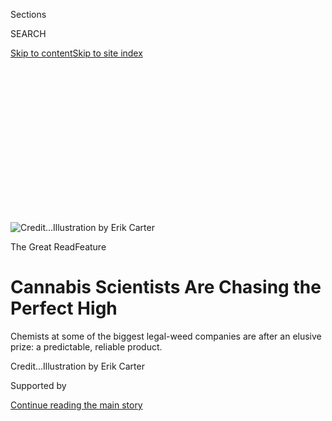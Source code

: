 <div id="app">

<div>

<div>

<div>

<div class="NYTAppHideMasthead css-ikk3s8 e1suatyy0">

<div class="section css-133zg39 e1suatyy2">

<div class="css-eph4ug er09x8g0">

<div class="css-6n7j50">

</div>

<span class="css-1dv1kvn">Sections</span>

<div class="css-10488qs">

<span class="css-1dv1kvn">SEARCH</span>

</div>

[Skip to content](#site-content)[Skip to site
index](#site-index)

</div>

<div class="css-10698na e1huz5gh0">

</div>

</div>

</div>

</div>

<div data-aria-hidden="false">

<div id="site-content" data-role="main">

<div>

<div class="css-1aor85t" style="opacity:0.000000001;z-index:-1;visibility:hidden">

<div class="css-1hqnpie">

<div class="css-epjblv">

<span class="css-z6pdnw">Cannabis Scientists Are Chasing the Perfect
High</span>

</div>

<div class="css-k008qs">

<div class="css-1iwv8en">

<span class="css-18z7m18"></span>

<div>

<div>

</div>

</div>

</div>

<span class="css-1n6z4y">https://nyti.ms/3dNAusP</span>

<div class="css-1705lsu">

<div class="css-4xjgmj">

<div class="css-4skfbu" data-role="toolbar" data-aria-label="Social Media Share buttons, Save button, and Comments Panel with current comment count" data-testid="share-tools">

  - 
  - 
  - 
  - 
    
    <div class="css-6n7j50">
    
    </div>

  - 
  - 

</div>

</div>

</div>

</div>

</div>

</div>

<div class="css-11qgg8s">

</div>

<div id="fullBleedHeaderContent">

<div class="css-9fsmc8">

![<span class="css-ach9cc e1z0qqy90" itemprop="copyrightHolder"><span class="css-1ly73wi e1tej78p0">Credit...</span><span><span>Illustration
by Erik
Carter</span></span></span>](https://static01.graylady3jvrrxbe.onion/images/2020/03/27/magazine/5mag-cannabis/5mag-cannabis-articleLarge.jpg?quality=75&auto=webp&disable=upscale)

</div>

<div class="css-1aqq9tq">

<span class="css-10ej3is ezdmqqa0">The Great Read</span>Feature

<div class="css-1vkm6nb ehdk2mb0">

# Cannabis Scientists Are Chasing the Perfect High

</div>

Chemists at some of the biggest legal-weed companies are after an
elusive prize: a predictable, reliable
product.

</div>

<div class="css-nwzfg5 e1gnum310">

<span class="css-1f9pvn2 magazine"></span><span class="css-ach9cc e1z0qqy90" itemprop="copyrightHolder"><span class="css-1ly73wi e1tej78p0">Credit...</span><span><span>Illustration
by Erik Carter</span></span></span>

</div>

<div id="sponsor-wrapper" class="css-1hyfx7x">

<div id="sponsor-slug" class="css-19vbshk">

Supported by

</div>

[Continue reading the main
story](#after-sponsor)

<div id="sponsor" class="ad sponsor-wrapper" style="text-align:center;height:100%;display:block">

</div>

<div id="after-sponsor">

</div>

</div>

<div class="css-1fl1393 e1gnum311">

<div class="css-18e8msd">

<div class="css-vp77d3 epjyd6m0">

<div class="css-1baulvz">

By <span class="css-1baulvz last-byline" itemprop="name">Gary
Greenberg</span>

</div>

</div>

  - 
    
    <div class="css-1ea1lzw e16638kd2">
    
    Published April 1, 2020Updated April 13,
    2020
    
    </div>

  - 
    
    <div class="css-4xjgmj">
    
    <div class="css-pvvomx" data-role="toolbar" data-aria-label="Social Media Share buttons, Save button, and Comments Panel with current comment count" data-testid="share-tools">
    
      - 
      - 
      - 
      - 
        
        <div class="css-6n7j50">
        
        </div>
    
      - 
      - 
    
    </div>
    
    </div>

</div>

</div>

</div>

<div class="section meteredContent css-1r7ky0e" name="articleBody" itemprop="articleBody">

<div class="audioFigureHeading">

### Listen to This Article

<span class="css-16qbtva">Audio Recording by Audm</span>

</div>

<div class="css-qe9gm7">

<div>

</div>

</div>

<div class="css-1fanzo5 StoryBodyCompanionColumn">

<div class="css-53u6y8">

*To hear more audio stories from publishers, like The New York Times,
download* [*Audm for iPhone or
Android*](https://www.audm.com/?utm_source=nytmag&utm_medium=embed&utm_campaign=decoding-cannabis)*.*

The retail showroom of INSA, a farm-to-bong cannabis company in western
Massachusetts, is a clean industrial space on the first floor of a
four-story brick building in the old mill town Easthampton. When I
visited recently, before the coronavirus shut down recreational sales
and forbade crowds, the crew of eight behind the glass display cases
looked a lot like the staff you’d see dispensing lattes at Starbucks or
troubleshooting iPads at the Genius Bar: young, racially diverse,
smiling. They were all wearing black T-shirts with the INSA motto,
“Uncommon Cannabis.” Standing in line with me were a white-haired
couple leaning on canes; a 40-something woman in a black pantsuit, who
complained that the wait would be longer than her lunch break; a bald
man in a tweed jacket; and a pair of women in perms and polyester
discussing the virtues of a strain called Green Crack. We were all
waiting at a discreet distance from the counter, as you would at the
bank, for the next available “budtender.”

I got Ben, who described for me the wares that fill the cases like rings
and watches in a jewelry store: waxes and dabs and oils and buds and
edibles, most of them, he said, processed in a lab and kitchen on the
other side of the wall behind him, using weed grown on the upper three
floors. He sounded a little apologetic when he told me that while he
knew why the bud I was pointing to was called Peyote Critical — “It
speaks a little bit to its parentage, Peyote Purple and Critical Kush” —
he hadn’t tried it, so he wasn’t entirely sure how it would affect me.

Ben took me around a corner to another glass case, this one displaying
vaporizers in different shapes and sizes. He pulled a box off a shelf
behind him. It was a $35, 350-milligram disposable vape pen loaded with
Jack Herer, a strain named for a legendary cannabis activist. If I
bought this, he said, I should “resist the temptation to take big rips —
four seconds at the max, then pull that pen away and inhale to get a
nice full set of lungs.” Ben felt more certain about the effects of Jack
Herer than Peyote Critical, especially after he took a look at the
label. “The primary terpene in here is limonene,” he said, which should
make me “energetic and uplifted.” But there were more terpenes at work,
Ben said. “You’ve got pinene coming in at 2.83 percent, good for memory
retention and alertness, and then myrcene, which should help balance out
some of the raciness from the limonene. Myrcene is good for your brain’s
absorption of metabolizing THC but also has relaxing, sedating
qualities.”

</div>

</div>

<div class="css-1fanzo5 StoryBodyCompanionColumn">

<div class="css-53u6y8">

Terpenes are the compounds that give the different strains of cannabis
their distinctive aromas. According to Ben, they are also what
“modulates the high”; each variety of weed has its own terpene
profile, which helps account for one of the riddles of cannabis: that
even if two strains share the same psychoactive molecule — 9-delta
tetrahydrocannabinol, or THC — one can make its users collapse in gales
of laughter while the other produces paranoia and yet another seems (at
least for a moment) to reveal the secrets of the universe. INSA is
confident enough that it has figured out which kind of high each of its
products will deliver that it offers a customer-satisfaction guarantee
if the experience it advertises doesn’t match what the user gets.

The company, which was founded in 2013, was named for the two main
varieties of cannabis: indica and sativa. Before budtenders and
black-market dealers knew anything about terpenes, they told their
customers that indica strains were sedating and sativa strains euphoric.
But scientists have shown that while indica plants tend to be short and
bushy and quicker to mature and sativas tall and spiky and slower, those
differences do not correspond to any kind of consistent differences in
the chemical profiles of the plants. “We’ve been trying to re-educate
our consumers,” Peter Gallagher, chief executive of INSA, told me.

His firm isn’t the only one changing the way cannabis is marketed.
Wherever weed is legal, companies are claiming that they have figured
out how to produce a bespoke high. The promises are specific — one
California company, MedMen, offers its customers “a surefire explosive
orgasm” — and backed by scientific-sounding terminology like “terpene
profile” and “cannabinoid breakdown.” Some of the research these
companies cite to support what they are advertising has been published
and peer-reviewed, but much of the recent work on the effects of
cannabis has been conducted privately, and the companies are guarding
their results as trade secrets. MedMen canceled my interview with its
chief executive when it learned that I wanted to talk about the science
behind its claims.

The cannabis business, then, has arrived at a critical moment. Now that
pot has become something like a regular consumer product, customers are
increasingly seeking the same “proven consistency” they expect from
potato chips and soap. The financial stakes are clear: Despite lingering
prohibitions in 17 states, legal cannabis is already an $8 billion
industry in the United States. Domestic sales of alcohol, humankind’s
other favorite intoxicant, topped $200 billion last year. But to make
cannabis as popular as booze requires solving that original problem:
It’s hard to imagine millions of people becoming new recreational
users without being able to promise them that the product they’re
spending money on — the average purchase at INSA is around $90 — will
give them the effect they want.

</div>

</div>

<div class="css-1fanzo5 StoryBodyCompanionColumn">

<div class="css-53u6y8">

Companies like MedMen and INSA may have decided that they’ve already
cracked the code, but it remains to be seen whether that’s even possible
with a plant as complex as cannabis. What those companies know for
certain, however, is that the billion-dollar race to find out has
already
begun.

</div>

</div>

<div class="css-79elbk" data-testid="photoviewer-wrapper">

<div class="css-z3e15g" data-testid="photoviewer-wrapper-hidden">

</div>

<div class="css-1a48zt4 ehw59r15" data-testid="photoviewer-children">

![<span class="css-ach9cc e1z0qqy90" itemprop="copyrightHolder"><span class="css-1ly73wi e1tej78p0">Credit...</span><span>Illustration
by Erik
Carter</span></span>](https://static01.graylady3jvrrxbe.onion/images/2020/03/27/magazine/5mag-cannabis-03/5mag-cannabis-03-articleLarge.jpg?quality=75&auto=webp&disable=upscale)

</div>

</div>

<div class="css-1fanzo5 StoryBodyCompanionColumn">

<div class="css-53u6y8">

**Cannabis has been** consumed in one form or another for thousands of
years, but it wasn’t until 1964 that a team led by the Israeli
researcher Raphael Mechoulam identified THC as the molecule that got
users high. By then, cannabis prohibition had been widespread for more
than 25 years, creating formidable bureaucratic obstacles to researchers
who wished to work with the plant. But Mechoulam kept at it, isolating
another cannabinoid, cannabigerol (CBG), and mapping the structure of
cannabidiol (CBD). All these chemicals, it turned out, had a role to
play in the body’s response to cannabis. In 1998, Mechoulam coined the
term the “entourage effect” to describe the complicated interplay
between cannabinoids and the body’s own neurotransmitters in determining
the drug’s effects.

While Mechoulam was still conducting his research, an American
neuro­logist named Ethan Russo was zeroing in on terpenes as a major
source of the variability in the effects of different strains of weed —
or “chemovars,” as he prefers to call them. Not long ago, I went to
visit him at his home on an island in Puget Sound, where he walked me
through his past two decades of trying to conduct conventional research
on this unconventional subject.

Russo told me that while he had been interested in botanical treatments
since reading Euell Gibbons’s “Stalking the Healthful Herbs” while still
in his teens, he knew little about cannabis as a medicine. That began to
change when patients in his private practice in Montana began to report
success with plant remedies, including cannabis, for chronic conditions
like migraines. Intrigued by the results they reported, he began to
study herbal medicine in earnest. Eventually, he wrote a textbook on the
subject, which included a chapter on cannabis.

In 1996, while writing the book, Russo was introduced to aromatherapy
with essential oils. “I realized how evocative they were,” he told me.
He also knew that the same molecules that gave essential oils their
punch — the terpenes — were present in cannabis, and that aficionados
often said that “the nose knows,” meaning that a strain that smelled
good to a user was likely to yield felicitous results. He began to
suspect that the terpenes “were having a major modulatory effect on THC”
and thus held a key to understanding the wildly variable effects of the
drug.

He received Food and Drug Administration approval to run a clinical
trial of cannabis as a treatment for migraines, but the National
Institute on Drug Abuse, which must approve such research with illegal
drugs, refused to sign off. The bureaucratic resistance “really
stimulated my sense of adolescent rebellion,” he told me, and he decided
to investigate terpenes’ role in the entourage effect on his own —
legally, but using a method that, while once the backbone of medical
research, had fallen into disrepute: self-experimentation.

He ordered terpenes from chemical-supply houses and, along with a few
friends, began to blind-test them by transferring small amounts of them
from coded bottles into a vaporizer designed to minimize odors and
keeping track of their effects. In 2004, he went to Amsterdam, where he
was able to obtain pure THC legally, pair it with different combinations
of terpenes and record the effects they had on a group of volunteers.

</div>

</div>

<div class="css-1fanzo5 StoryBodyCompanionColumn">

<div class="css-53u6y8">

Russo’s research was not without its problems. Scents could not be
totally eliminated, the effects of THC couldn’t be successfully blinded
and the prodigious daily cannabis intake of at least one participant
made him a poor judge of the effects of individual THC/terpene
combinations. Still, Russo found consistent correlations. THC alone, he
found, lowered mood and distorted perception, and proved over all to be
“really hard to function on.” He recalled one session in which, as it
turned out, he had inhaled pure THC. “It was my turn to make dinner that
night, and it was like: ‘Oh, God, I’m not sure I can do this. Where’s
the knife? What do I need to do next?’ Everything was so hard.” But
throw in pinene, the terpene that gives a pine woods its scent, and “all
of a sudden that’s gone. You’re clear. You have no problem remembering
anything.” Limonene, one source of citrus’s distinctive odor, also cured
the THC blues, “making this unpleasant thing vibrant and alive and
electric.” On the other hand, some terpenes just made things worse —
like myrcene, an oil that smells a little like cloves and is present in
high concentrations in hops, on which, Russo recalled, “I can’t
function, I can’t think, I can’t move.”

In 2010, at a conference honoring Mechoulam, Russo presented a paper
called [“Taming
THC,”](https://www.ncbi.nlm.nih.gov/pmc/articles/PMC3165946/?_escaped_fragment_=po=31.2808)
which compiled more than 400 studies that strengthened the case for the
role terpenes played in the variable effects of pot. It did not directly
mention Russo’s D.I.Y. research, but a careful reader could find
observations about the effects of specific combinations on memory,
cognition and mood — that myrcene-heavy strains may produce “couchlock,”
that pinene might be an “antidote” to the negative effects of THC — that
were at least as indebted to Russo’s experiments in Amsterdam as to
anything in the scientific literature. The paper was published the
following year in the prestigious, widely read British Journal of
Pharmacology.

Russo was not the only cannabis researcher studying terpenes, and
“Taming THC” was not the first scientific article to speculate about
their role in cannabis intoxication. It was also meant to be the
starting point for more rigorous research into terpenes, not the final
word on their effects. But the article, with its concise charts of
correlations between terpenes and drug effects, came along at a crucial
moment in the history of pot: By 2011, 15 states had approved medical
marijuana, and Colorado and Washington were on the verge of making the
drug legal for recreational use.

A new industry was ready to burst into being, and here, in the
legitimate academic press, was a paper providing a map to what Russo
called a “pharmacological treasure trove.” If the paper’s promises held
up, a company could even take aim at the most tempting prize of all: the
vast number of Americans who had never tried weed before, and others who
had aged out of it but might be brought back on board. For that market,
it wasn’t enough for cannabis to be legal; the drug had to be as
predictable as a pre-dinner martini.

**“Taming THC” laid** out an ambitious scientific agenda for anyone
seeking to further test the paper’s claims: “high throughput
pharmacological screening,” animal experiments to specify mechanisms of
action, molecular studies to establish just how terpenes and
cannabinoids interact, animal-behavior studies, brain-imaging research
and human clinical trials. Nearly a decade later, this agenda, which is
modeled on pharmaceutical drug development, remains unfulfilled.

Recently, however, a few companies in the United States and Canada have
begun an aggressive investigation into the entourage effect, though they
are forgoing many protocols of the pharmaceutical industry. Last year, I
met Jon Cooper, the founder of a company called Ebbu, at a co-working
space in Denver. Cooper had been toying with the idea of a cannabis
start-up ever since Colorado legalized the drug, but he was deterred by
his own history with pot. “I’d had some awesome experiences that I
wished I could have all the time,” he told me. But he’d also had “some
completely horrific experiences that I never ever wanted again.” Cooper
says he couldn’t sell something he didn’t believe in; but what if he
could figure out how to “capture in a bottle the awesome experience, so
every store I walk into, I could get that same experience. Wouldn’t that
be amazing?”

A year after Cooper started Ebbu in 2013, he approached Brian Reid, who
was running a lab at the University of Colorado’s school of pharmacy,
hoping they could collaborate. Reid’s specialty was exactly the “high
throughput” screening Russo had called for, in which algorithms are used
to quickly determine which potential drugs would interact with which
cellular targets. The university’s lawyers, worried about a possible
loss of federal funding, nixed the deal, but Reid eventually decided to
go to work for Ebbu directly; in 2016, he became its chief science
officer.

</div>

</div>

<div class="css-1fanzo5 StoryBodyCompanionColumn">

<div class="css-53u6y8">

Reid began to, in Cooper’s words, “crank data.” As long as he did not
ask for government money, he could do high-grade pharmaceutical research
using human subjects without the usual regulatory scrutiny. Ebbu went
straight into human trials of the most likely drivers of the entourage
effect. That’s not as reckless as it might appear. Reid points out that
no one is known to have ever died from an overdose of cannabis.

Colorado law forbids cannabis companies to give away products, so Ebbu
offered samples for $1 to people who agreed to fill out an online
questionnaire about their experiences. Their responses were correlated
with the chemical profiles of the extracts in order to gather evidence
about which combinations produced which effects. In June 2016, the
company announced that it had identified eight terpenes and three
cannabinoids that modify the effect of THC in a predictable way. The
company said this was a “significant milestone” in its quest to develop
formulations that would “enable consumers to choose a desired
experience.”

In late 2016, Ebbu started distributing a formulation called Genesis to
dispensaries around Colorado. It yielded a “really happy, focused high,”
Cooper told me, one “that was extremely blissful.” It did not cause
anxiety or make its users stupid or sleepy or goofy: “They could always
communicate, they could talk to their kids, they were able to do all
these things and function while still having this amazing experience.”
Cooper loved it. His wife and his brother-in-law and his friends loved
it. The consumers who bought Genesis loved it so much, according to
Cooper, that it gained a “cult following” — people who “stopped
consuming all other products and started consuming only Genesis.”

Still, Cooper kept funding more research. “Every single dollar that was
coming in the door,” he said, “I was investing in science and
intellectual property.” His approach seemed vindicated in the fall of
2018, when Canopy Growth, the largest cannabis conglomerate in Canada,
bought Ebbu for a reported $330 million in cash and stock. According to
Bruce Linton, the founder and former chief executive of Canopy, it
wasn’t Genesis or any other product that made Ebbu such an attractive
buy. It was the data the company had cranked out about breeding,
extracting, formulating and using cannabis, about what consumers wanted
and about which combinations of chemicals could be counted upon to give
it to them. The value, according to Linton, was obvious: Whether
customers want to go to a comedy club, or listen to music, or just
“diminish the anxiety of the workweek,” they’re all “buying outcomes,”
which Canopy, using the scientific knowledge it bought from Ebbu, could
“containerize.” (Linton left Canopy last year as part of a shake-up at
Constellation Brands, the multinational corporation with a controlling
stake in Canopy.)

Russo’s dream of open scientific exchange, however, has remained
elusive. The biggest companies in the cannabis world are keeping their
research under wraps, and without the necessity of answering to
regulators, it’s likely to stay that way. Ebbu did release some findings
from its consumer research at the 2018 meeting of the International
Cannabis Research Society, where it presented a poster called
“Cannabinoid and Terpene Formulations Elicit Distinct Mood Effects.”
The poster shows correlations between different mixtures and consumer
experience, using terms like “active” and “chill” or “conflicted” and
“Zen.” But the poster, which like all posters was not peer reviewed,
did not explain how those categories were defined or which terpenes or
cannabinoids were in the products, nor did it disclose the data
underlying the findings. Several participants thought the poster was
contrary to the spirit of the conference, which was about open
scientific inquiry. To them, it looked like nothing more than an
advertisement.

</div>

</div>

<div class="css-79elbk" data-testid="photoviewer-wrapper">

<div class="css-z3e15g" data-testid="photoviewer-wrapper-hidden">

</div>

<div class="css-1a48zt4 ehw59r15" data-testid="photoviewer-children">

<div class="css-1xdhyk6 erfvjey0">

<span class="css-1ly73wi e1tej78p0">Image</span>

<div class="css-zjzyr8">

<div data-testid="lazyimage-container" style="height:386.6666666666667px">

</div>

</div>

</div>

<span class="css-ach9cc e1z0qqy90" itemprop="copyrightHolder"><span class="css-1ly73wi e1tej78p0">Credit...</span><span>Illustration
by Erik Carter</span></span>

</div>

</div>

<div class="css-1fanzo5 StoryBodyCompanionColumn">

<div class="css-53u6y8">

**As more of** the compounds in cannabis are isolated, a few companies
are looking at ways to eliminate one stubborn source of variability: the
plants themselves. Ebbu’s intellectual property includes a patent for
using an inkjet printer to spit out cannabinoids and terpenes in
precisely measured ratios determined by the user. Brought in from the
black-market wilderness by deep-pocketed, consumer-savvy companies,
cannabis may become just another designer drug.

</div>

</div>

<div class="css-1fanzo5 StoryBodyCompanionColumn">

<div class="css-53u6y8">

At INSA, the Jack Herer vape oil may be named after a known strain, but
it is not made by extracting or distilling a Jack Herer plant. Rather,
it’s formulated in INSA’s lab to emulate the chemical profile of that
variety. The company can obtain its THC and other cannabinoids from any
cannabis plant, and it buys its terpenes from outside suppliers. Peter
Gallagher says INSA does not hide the fact that its vape oils are
manufactured products that, like pharmaceutical drugs, are created by
isolating and combining compounds. Indeed, he envisions an exciting
future when “you could come into the store and build your own blend of
certain proportions of cannabinoids and terpenes.”

Recent research has shown that it’s possible to grow cannabinoids from
yeast, cutting out the need for any horticulture at all — a prospect
that has already attracted industry attention. After all, greenhouses
take up more space than laboratories, molecules are easier to patent
than plants and once you figure out how to do it all in a petri dish,
you don’t have to worry about weather or insects. Ethan Russo, however,
thinks producers should be cautious in taking this approach. “The idea
that you’re going to bottle this up and eliminate cannabis” is a bad
one, he told me. He doesn’t doubt that a few of the more than 500
chemicals in the plant can be identified as critical to its effects,
but, he says, “that doesn’t tell the whole story” any more than the
flute and violin lines alone can convey the entire impact of a symphony.
What’s missing is the way the entourage works together not only to
create the effects of the plant but also to provide a counterpoint to
its potential dangers. “It’s vastly preferable to take the effort, time
and money to develop a specific chemovar of cannabis that’s going to do
the same thing and do it better and demonstrably more safely,” he says.

At least one researcher is making that effort, with the help of some
willing human volunteers. For the past three years, a neuroscientist
named Adie Rae has designed the survey used to judge the winners of the
Cultivation Classic, an annual competition sponsored by an alt-weekly in
Portland, Ore. Cannabis competitions are common, but the Cultivation
Classic may be the only one that requires its judges to spend an
afternoon listening to a scientist talk about predictive algorithms and
blinded studies.

Last year, I joined Rae as she addressed a crowd of 160 people in a
conference room in downtown Portland. The participants had been handed
black zipper bags that contained a dozen tiny glass jars, each labeled
with a number and housing a single bud of locally sourced, organically
grown weed. Their mission, Rae explained, was to take a 48-hour
“tolerance break” and then, over the course of the next month, sample
each flower, paying careful attention to their psychological state
before, during and afterward. A four-digit PIN enclosed in their kits
would give them access to a website on which they were to rate the
extent to which the sample gave them the experience they wanted, whether
it made them sleepy or stimulated, sociable or introspective,
cognitively impaired or creative, if it gave them side effects like
redeye or anxiety, and if its aroma and appearance and taste were to
their liking.

Rae makes information on the chemistry of the winning plants and the
effects that users reported available on the Cultivation Classic
website. “We wouldn’t take these data and hand them over to Monsanto or
some other corporate juggernaut,” she says. “We want the folks who have
social-justice components in their workplaces, who are mindful of the
resources they use.”

Her most recent findings might disappoint any cannabis company, large or
small. After she crunched the Cultivation Classic numbers, Rae could not
find strong correlations between any single terpene and the high that
resulted. “If we just look at the individual terpenes and try to
correlate them with any of our measures about the experience, we have a
total scatterplot,” Rae told me. “It’s like a shotgun. The points are
everywhere.” She could reach only one conclusion: “There is just no
association with any singular terpene for any question we have.”

Rae was neither surprised nor disheartened. After all, she explained,
the entourage effect relies on the interactions among hundreds of
chemicals, and the attempt to parse it is still in its infancy. “This is
a fishing expedition,” Rae says. “Are there any meaningful conclusions
to be drawn at all? Is it all about what a person expects from their
experience? Is it all about their own endogenous cannabinoid system? Is
there any pattern whatsoever besides that THC is intoxicating? We don’t
really know.”

</div>

</div>

<div class="css-1fanzo5 StoryBodyCompanionColumn">

<div class="css-53u6y8">

Not that she is about to abandon her research: A deeper analysis of the
interactions of terpenes and cannabinoids, which she plans to perform,
may yet yield correlations. Rae likens it to music, suggesting that
“terpenes might be the timbre of the experience, while THC is the
volume.” She’s also aware that the biggest confounding factor in the
attempt to parse the entourage is the person who is hosting it. Someone
who smokes a bowl at the end of a long day of physical labor may well
have a different experience if she smokes the same pot with friends at a
party or before she does yoga. Someone who buys weed with a particular
expectation may well have an outcome shaped by that expectation. And
perhaps most important, the particulars of an individual’s
neurochemistry can change the way a plant’s chemicals affect the brain.

The best hope for someone seeking a predictable high may come directly
from users, who can inform one another about the virtues of particular
varieties — just as they did in the old days, only this time with help
from big data. Rae foresees an app that can tell a person what cultivars
are liked by people who liked what she liked, and for which purposes. It
wouldn’t promise quite the “surefire” experience marketed by some of the
bigger cannabis companies, but it would be reasonably reliable, as far
as psychoactive substances go.

Of course, that would complicate the prospects of an industry that is
going all in on the idea that the entourage effect, whatever its
constituents and dynamics, can be unpacked and put to use in the market.
That doesn’t bother Rae. In the end, she says, there’s not much point to
taking drugs if the outcome is written on the label and if the drug is
not taken mindfully. “We have to understand that there is always going
to be some level of exploration,” she told me. The ongoing elusiveness
of the entourage effect “is what’s exciting, because it’s not
necessarily telling us more about the plant; it’s telling us more about
ourselves.”

Rae’s approach to cannabis is similar to that envisioned by Russo when
he put down his copy of “Stalking the Healthful Herbs” and started his
study of terpenes. But the future of the drug probably doesn’t belong to
them — it belongs to companies like MedMen and Canopy and maybe, one
day, even Monsanto. Consumer capitalism is endlessly resourceful at
transforming almost any human desire into a standardized product on the
shelf. The smart money has already placed its bets, and the humble
cannabis plant can put up a fight for only so long.

</div>

</div>

</div>

<div>

</div>

<div>

</div>

<div>

</div>

<div>

<div id="bottom-wrapper" class="css-1ede5it">

<div id="bottom-slug" class="css-l9onyx">

Advertisement

</div>

[Continue reading the main
story](#after-bottom)

<div id="bottom" class="ad bottom-wrapper" style="text-align:center;height:100%;display:block;min-height:90px">

</div>

<div id="after-bottom">

</div>

</div>

</div>

</div>

</div>

## Site Index

<div>

</div>

## Site Information Navigation

  - [© <span>2020</span> <span>The New York Times
    Company</span>](https://help.nytimes3xbfgragh.onion/hc/en-us/articles/115014792127-Copyright-notice)

<!-- end list -->

  - [NYTCo](https://www.nytco.com/)
  - [Contact
    Us](https://help.nytimes3xbfgragh.onion/hc/en-us/articles/115015385887-Contact-Us)
  - [Work with us](https://www.nytco.com/careers/)
  - [Advertise](https://nytmediakit.com/)
  - [T Brand Studio](http://www.tbrandstudio.com/)
  - [Your Ad
    Choices](https://www.nytimes3xbfgragh.onion/privacy/cookie-policy#how-do-i-manage-trackers)
  - [Privacy](https://www.nytimes3xbfgragh.onion/privacy)
  - [Terms of
    Service](https://help.nytimes3xbfgragh.onion/hc/en-us/articles/115014893428-Terms-of-service)
  - [Terms of
    Sale](https://help.nytimes3xbfgragh.onion/hc/en-us/articles/115014893968-Terms-of-sale)
  - [Site
    Map](https://spiderbites.nytimes3xbfgragh.onion)
  - [Help](https://help.nytimes3xbfgragh.onion/hc/en-us)
  - [Subscriptions](https://www.nytimes3xbfgragh.onion/subscription?campaignId=37WXW)

</div>

</div>

</div>

</div>
